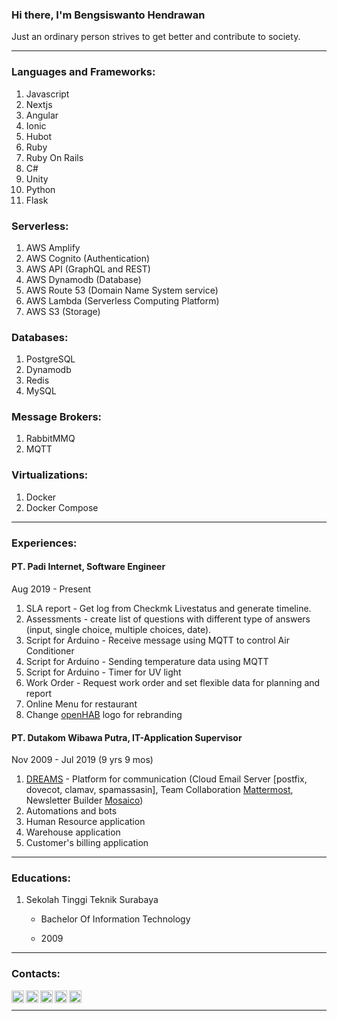 ### Hi there, I'm Bengsiswanto Hendrawan

Just an ordinary person strives to get better and contribute to society.

---

### Languages and Frameworks:

1. Javascript
2. Nextjs
3. Angular
4. Ionic  
5. Hubot
6. Ruby
7. Ruby On Rails
8. C#
9. Unity
10. Python
11. Flask

### Serverless:

1. AWS Amplify
2. AWS Cognito (Authentication)
3. AWS API (GraphQL and REST)
4. AWS Dynamodb (Database)
5. AWS Route 53 (Domain Name System service)
6. AWS Lambda (Serverless Computing Platform)
7. AWS S3 (Storage)

### Databases:

1. PostgreSQL
2. Dynamodb
3. Redis
4. MySQL

### Message Brokers:

1. RabbitMMQ
2. MQTT

### Virtualizations:

1. Docker
2. Docker Compose

---

### Experiences:

#### **PT. Padi Internet**, Software Engineer

Aug 2019 - Present

1. SLA report - Get log from Checkmk Livestatus and generate timeline.
2. Assessments - create list of questions with different type of answers (input, single choice, multiple choices, date).
3. Script for Arduino - Receive message using MQTT to control Air Conditioner
4. Script for Arduino - Sending temperature data using MQTT
5. Script for Arduino - Timer for UV light
6. Work Order - Request work order and set flexible data for planning and report
7. Online Menu for restaurant
8. Change [openHAB][openhab] logo for rebranding

#### **PT. Dutakom Wibawa Putra**, IT-Application Supervisor

Nov 2009 - Jul 2019 (9 yrs 9 mos)

1. [DREAMS][dreams] - Platform for communication (Cloud Email Server [postfix, dovecot, clamav, spamassasin], Team Collaboration [Mattermost][mattermost], Newsletter Builder [Mosaico][mosaico])
2. Automations and bots
3. Human Resource application
4. Warehouse application
5. Customer's billing application

---

### Educations:

1. Sekolah Tinggi Teknik Surabaya

   - Bachelor Of Information Technology

   - 2009

---

### Contacts:

[<img align="left" alt="bengsiswantoh | Mail" width="20px" src="https://cdn.jsdelivr.net/npm/simple-icons@v3/icons/gmail.svg" />][mail]
[<img align="left" alt="bengsiswanto | Github" width="20px" src="https://cdn.jsdelivr.net/npm/simple-icons@v3/icons/github.svg" />][github]
[<img align="left" alt="bengsiswantoh | LinkedIn" width="20px" src="https://cdn.jsdelivr.net/npm/simple-icons@v3/icons/linkedin.svg" />][linkedin]
[<img align="left" alt="bengsiswantoh | YouTube" width="20px" src="https://cdn.jsdelivr.net/npm/simple-icons@v3/icons/youtube.svg" />][youtube]
[<img align="left" alt="bengsiswantoh | Instagram" width="20px" src="https://cdn.jsdelivr.net/npm/simple-icons@v3/icons/instagram.svg" />][instagram]

<br />

---

<!--### Github Stats:

\*NOTE: Top languages does not indicate my skill level or something like that, it's a github metric of which languages i have the most code on github.

[![Top Langs](https://github-readme-stats.mightiesthero.vercel.app/api/top-langs/?username=bengsiswantoh)](https://github.com/bengsiswantoh/github-readme-stats) -->

[mail]: mailto:bengsiswantoh@gmail.com
[github]: https://github.com/bengsiswantoh
[linkedin]: https://www.linkedin.com/in/bengsiswantoh
[youtube]: https://www.youtube.com/channel/UCqxXmZPBZfuHVMzPHprDkPg
[instagram]: https://instagram.com/bengsiswantoh
[dreams]: https://dreamsmail.id
[mattermost]: https://mattermost.com
[mosaico]: https://mosaico.io
[openhab]: https://www.openhab.org

